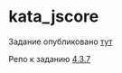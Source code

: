 # kata_jscore

Задание опубликовано [тут](https://kata-js.dev.m1w.ru/)

Репо к заданию [4.3.7](https://github.com/m1w-dev/kata_jscore/releases/tag/v1.0.0)
